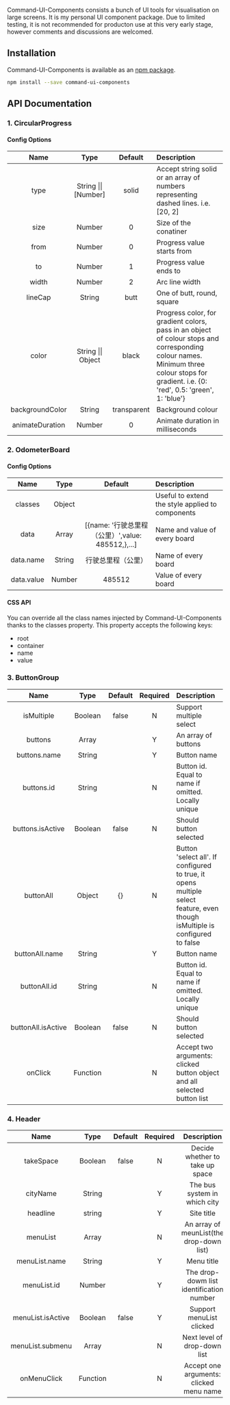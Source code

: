 

Command-UI-Components consists a bunch of UI tools for visualisation on large screens. It is my personal UI component package. Due to limited testing, it is not recommended for producton use at this very early stage, however comments and discussions are welcomed.

## Installation

Command-UI-Components is available as an [npm package](https://www.npmjs.com/package/command-ui-components).

```sh
npm install --save command-ui-components
```

## API Documentation

### 1. CircularProgress

#### Config Options
|Name|Type|Default|Description|
|:--:|:--:|:-----:|:----------|
|type|String \|\| [Number]|solid|Accept string solid or an array of numbers representing dashed lines. i.e. [20, 2]|
|size|Number|0|Size of the conatiner|
|from|Number|0|Progress value starts from|
|to|Number|1|Progress value ends to|
|width|Number|2|Arc line width|
|lineCap|String|butt|One of butt, round, square|
|color|String \|\| Object|black|Progress color, for gradient colors, pass in an object of colour stops and corresponding colour names. Minimum three colour stops for gradient. i.e. {0: 'red', 0.5: 'green', 1: 'blue'}|
|backgroundColor|String|transparent|Background colour|
|animateDuration|Number|0|Animate duration in milliseconds|

### 2. OdometerBoard

#### Config Options
|Name|Type|Default|Description|
|:--:|:--:|:-----:|:----------|
|classes|Object| |Useful to extend the style applied to components|
|data|Array|[{name: '行驶总里程（公里）',value: 485512,},...]|Name and value of every board|
|data.name|String|行驶总里程（公里）|Name of every board|
|data.value|Number|485512|Value of every board|

#### CSS API
You can override all the class names injected by Command-UI-Components thanks to the classes property. This property accepts the following keys:
- root
- container
- name
- value

### 3. ButtonGroup

|Name|Type|Default|Required|Description
|:--:|:--:|:-----:|:------:|:----------|
|isMultiple|Boolean|false|N|Support multiple select|
|buttons|Array||Y|An array of buttons|
|buttons.name|String||Y|Button name|
|buttons.id|String||N|Button id. Equal to name if omitted. Locally unique|
|buttons.isActive|Boolean|false|N|Should button selected|
|buttonAll|Object|{}|N|Button 'select all'. If configured to true, it opens multiple select feature, even though isMultiple is configured to false|
|buttonAll.name|String||Y|Button name|
|buttonAll.id|String||N|Button id. Equal to name if omitted. Locally unique|
|buttonAll.isActive|Boolean|false|N|Should button selected|
|onClick|Function||N|Accept two arguments: clicked button object and all selected button list|

### 4. Header

|Name|Type|Default|Required|Description|
|:--:|:--:|:--:|:--:|:--:|
|takeSpace|Boolean|false|N|Decide whether to take up space|
|cityName|String||Y|The bus system in which city|
|headline|string||Y|Site title|
|menuList|Array||N|An array of meunList(the drop-down list)|
|menuList.name|String||Y|Menu title|
|menuList.id|Number||Y|The drop-dowm list identification number|
|menuList.isActive|Boolean|false|Y|Support menuList clicked|
|menuList.submenu|Array||N|Next level of drop-down list|
|onMenuClick|Function||N|Accept one arguments: clicked menu name|
